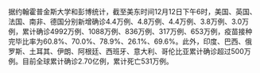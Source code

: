 据约翰霍普金斯大学和彭博统计，截至美东时间12月12日下午6时，美国、英国、法国、南非、德国分别新增确诊4.4万例、4.8万例、4.4万例、3.8万例、3.0万例，累计确诊4992万例、1088万例、836万例、317万例、653万例，疫苗接种完毕比率为60.8%、70.0%、78.9%、26.1%、69.6%。此外，印度、巴西、俄罗斯、土耳其、伊朗、阿根廷、西班牙、意大利、哥伦比亚累计确诊超过500万例。目前全球累计确诊2.70亿例，累计死亡531万例。